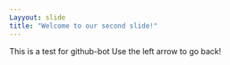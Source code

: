 ```yaml
---
Layyout: slide
title: "Welcome to our second slide!"
---
```

This is a test for github-bot
Use the left arrow to go back!

